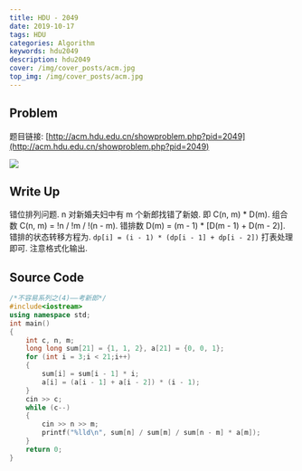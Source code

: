 ```yaml
---
title: HDU - 2049
date: 2019-10-17
tags: HDU
categories: Algorithm
keywords: hdu2049
description: hdu2049
cover: /img/cover_posts/acm.jpg
top_img: /img/cover_posts/acm.jpg
---
```

## Problem

题目链接: [http://acm.hdu.edu.cn/showproblem.php?pid=2049](http://acm.hdu.edu.cn/showproblem.php?pid=2049)

![](/img/img_posts/hdu2049.png)

## Write Up

错位排列问题.
n 对新婚夫妇中有 m 个新郎找错了新娘.
即 C(n, m) * D(m).
组合数 C(n, m) = !n / !m / !(n - m).
错排数 D(m) = (m - 1) * [D(m - 1) + D(m - 2)].
错排的状态转移方程为.
`dp[i] = (i - 1) * (dp[i - 1] + dp[i - 2])`
打表处理即可.
注意格式化输出.

## Source Code

``` c++
/*不容易系列之(4)——考新郎*/
#include<iostream>
using namespace std;
int main()
{
	int c, n, m;
	long long sum[21] = {1, 1, 2}, a[21] = {0, 0, 1};
	for (int i = 3;i < 21;i++)
	{
		sum[i] = sum[i - 1] * i;
		a[i] = (a[i - 1] + a[i - 2]) * (i - 1);
	}
	cin >> c;
	while (c--)
	{
		cin >> n >> m;
		printf("%lld\n", sum[n] / sum[m] / sum[n - m] * a[m]);
	}
	return 0;
}
```
